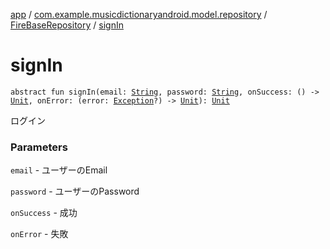 [app](../../index.md) / [com.example.musicdictionaryandroid.model.repository](../index.md) / [FireBaseRepository](index.md) / [signIn](./sign-in.md)

# signIn

`abstract fun signIn(email: `[`String`](https://kotlinlang.org/api/latest/jvm/stdlib/kotlin/-string/index.html)`, password: `[`String`](https://kotlinlang.org/api/latest/jvm/stdlib/kotlin/-string/index.html)`, onSuccess: () -> `[`Unit`](https://kotlinlang.org/api/latest/jvm/stdlib/kotlin/-unit/index.html)`, onError: (error: `[`Exception`](https://developer.android.com/reference/java/lang/Exception.html)`?) -> `[`Unit`](https://kotlinlang.org/api/latest/jvm/stdlib/kotlin/-unit/index.html)`): `[`Unit`](https://kotlinlang.org/api/latest/jvm/stdlib/kotlin/-unit/index.html)

ログイン

### Parameters

`email` - ユーザーのEmail

`password` - ユーザーのPassword

`onSuccess` - 成功

`onError` - 失敗